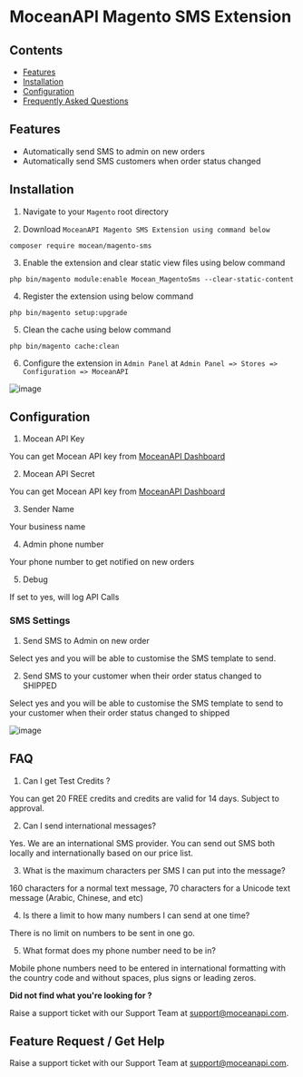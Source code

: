 # MoceanAPI Magento SMS Extension

## Contents
- [Features](#features)
- [Installation](#installation)
- [Configuration](#configuration)
- [Frequently Asked Questions](#faq)

## Features
- Automatically send SMS to admin on new orders
- Automatically send SMS customers when order status changed

## Installation

1. Navigate to your `Magento` root directory

2. Download `MoceanAPI Magento SMS Extension using command below`

`composer require mocean/magento-sms`

3. Enable the extension and clear static view files using below command

`php bin/magento module:enable Mocean_MagentoSms --clear-static-content`

4. Register the extension using below command

`php bin/magento setup:upgrade`

5. Clean the cache using below command

`php bin/magento cache:clean`

6. Configure the extension in `Admin Panel` at `Admin Panel => Stores => Configuration => MoceanAPI`

![image](https://user-images.githubusercontent.com/24620178/186089612-cc492b03-1de1-4a31-b920-d23ff1cb3c77.png)

## Configuration

1. Mocean API Key

You can get Mocean API key from [MoceanAPI Dashboard](https://dashboard.moceanapi.com)

2. Mocean API Secret

You can get Mocean API key from [MoceanAPI Dashboard](https://dashboard.moceanapi.com)

3. Sender Name

Your business name

4. Admin phone number

Your phone number to get notified on new orders

5. Debug

If set to yes, will log API Calls

### SMS Settings

1. Send SMS to Admin on new order

Select yes and you will be able to customise the SMS template to send.

2. Send SMS to your customer when their order status changed to SHIPPED

Select yes and you will be able to customise the SMS template to send to your customer when their order status changed to shipped

![image](https://user-images.githubusercontent.com/24620178/186100994-1055581c-08c1-480d-9568-f51616695632.png)

## FAQ
1. Can I get Test Credits ?

You can get 20 FREE credits and credits are valid for 14 days. Subject to approval.

2. Can I send international messages?

Yes. We are an international SMS provider. You can send out SMS both locally and internationally based on our price list.

3. What is the maximum characters per SMS I can put into the message?

160 characters for a normal text message, 70 characters for a Unicode text message (Arabic, Chinese, and etc)

4. Is there a limit to how many numbers I can send at one time?

There is no limit on numbers to be sent in one go.

5. What format does my phone number need to be in?

Mobile phone numbers need to be entered in international formatting with the country code and without spaces, plus signs or leading zeros.

**Did not find what you're looking for ?**

Raise a support ticket with our Support Team at support@moceanapi.com.

## Feature Request / Get Help
Raise a support ticket with our Support Team at support@moceanapi.com.
